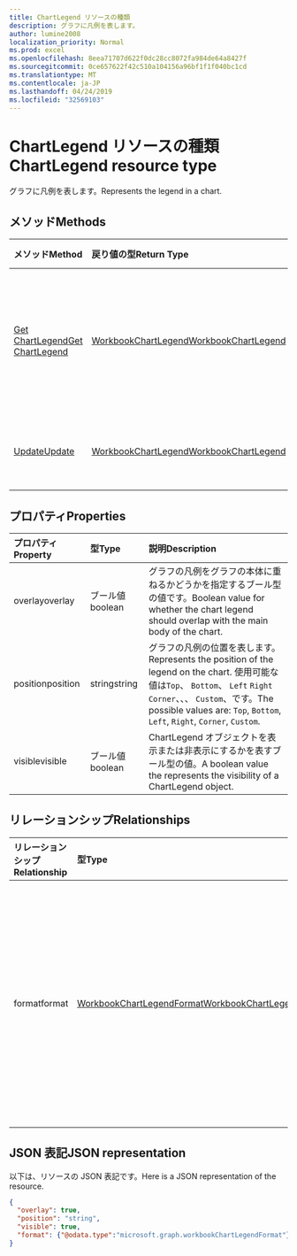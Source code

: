 ```yaml
---
title: ChartLegend リソースの種類
description: グラフに凡例を表します。
author: lumine2008
localization_priority: Normal
ms.prod: excel
ms.openlocfilehash: 8eea71707d622f0dc28cc8072fa984de64a8427f
ms.sourcegitcommit: 0ce657622f42c510a104156a96bf1f1f040bc1cd
ms.translationtype: MT
ms.contentlocale: ja-JP
ms.lasthandoff: 04/24/2019
ms.locfileid: "32569103"
---
```

# <a name="chartlegend-resource-type"></a><span data-ttu-id="b9c56-103">ChartLegend リソースの種類</span><span class="sxs-lookup"><span data-stu-id="b9c56-103">ChartLegend resource type</span></span>

<span data-ttu-id="b9c56-104">グラフに凡例を表します。</span><span class="sxs-lookup"><span data-stu-id="b9c56-104">Represents the legend in a chart.</span></span>


## <a name="methods"></a><span data-ttu-id="b9c56-105">メソッド</span><span class="sxs-lookup"><span data-stu-id="b9c56-105">Methods</span></span>

| <span data-ttu-id="b9c56-106">メソッド</span><span class="sxs-lookup"><span data-stu-id="b9c56-106">Method</span></span>           | <span data-ttu-id="b9c56-107">戻り値の型</span><span class="sxs-lookup"><span data-stu-id="b9c56-107">Return Type</span></span>    |<span data-ttu-id="b9c56-108">説明</span><span class="sxs-lookup"><span data-stu-id="b9c56-108">Description</span></span>|
|:---------------|:--------|:----------|
|[<span data-ttu-id="b9c56-109">Get ChartLegend</span><span class="sxs-lookup"><span data-stu-id="b9c56-109">Get ChartLegend</span></span>](../api/chartlegend-get.md) | [<span data-ttu-id="b9c56-110">WorkbookChartLegend</span><span class="sxs-lookup"><span data-stu-id="b9c56-110">WorkbookChartLegend</span></span>](chartlegend.md) |<span data-ttu-id="b9c56-111">chartLegend オブジェクトのプロパティと関係を読み取ります。</span><span class="sxs-lookup"><span data-stu-id="b9c56-111">Read properties and relationships of chartLegend object.</span></span>|
|[<span data-ttu-id="b9c56-112">Update</span><span class="sxs-lookup"><span data-stu-id="b9c56-112">Update</span></span>](../api/chartlegend-update.md) | [<span data-ttu-id="b9c56-113">WorkbookChartLegend</span><span class="sxs-lookup"><span data-stu-id="b9c56-113">WorkbookChartLegend</span></span>](chartlegend.md) |<span data-ttu-id="b9c56-114">ChartLegend オブジェクトを更新します。</span><span class="sxs-lookup"><span data-stu-id="b9c56-114">Update ChartLegend object.</span></span> |

## <a name="properties"></a><span data-ttu-id="b9c56-115">プロパティ</span><span class="sxs-lookup"><span data-stu-id="b9c56-115">Properties</span></span>
| <span data-ttu-id="b9c56-116">プロパティ</span><span class="sxs-lookup"><span data-stu-id="b9c56-116">Property</span></span>     | <span data-ttu-id="b9c56-117">型</span><span class="sxs-lookup"><span data-stu-id="b9c56-117">Type</span></span>   |<span data-ttu-id="b9c56-118">説明</span><span class="sxs-lookup"><span data-stu-id="b9c56-118">Description</span></span>|
|:---------------|:--------|:----------|
|<span data-ttu-id="b9c56-119">overlay</span><span class="sxs-lookup"><span data-stu-id="b9c56-119">overlay</span></span>|<span data-ttu-id="b9c56-120">ブール値</span><span class="sxs-lookup"><span data-stu-id="b9c56-120">boolean</span></span>|<span data-ttu-id="b9c56-121">グラフの凡例をグラフの本体に重ねるかどうかを指定するブール型の値です。</span><span class="sxs-lookup"><span data-stu-id="b9c56-121">Boolean value for whether the chart legend should overlap with the main body of the chart.</span></span>|
|<span data-ttu-id="b9c56-122">position</span><span class="sxs-lookup"><span data-stu-id="b9c56-122">position</span></span>|<span data-ttu-id="b9c56-123">string</span><span class="sxs-lookup"><span data-stu-id="b9c56-123">string</span></span>|<span data-ttu-id="b9c56-124">グラフの凡例の位置を表します。</span><span class="sxs-lookup"><span data-stu-id="b9c56-124">Represents the position of the legend on the chart.</span></span> <span data-ttu-id="b9c56-125">使用可能な値は`Top`、 `Bottom`、 `Left` `Right` `Corner`、、、 `Custom`、です。</span><span class="sxs-lookup"><span data-stu-id="b9c56-125">The possible values are: `Top`, `Bottom`, `Left`, `Right`, `Corner`, `Custom`.</span></span>|
|<span data-ttu-id="b9c56-126">visible</span><span class="sxs-lookup"><span data-stu-id="b9c56-126">visible</span></span>|<span data-ttu-id="b9c56-127">ブール値</span><span class="sxs-lookup"><span data-stu-id="b9c56-127">boolean</span></span>|<span data-ttu-id="b9c56-128">ChartLegend オブジェクトを表示または非表示にするかを表すブール型の値。</span><span class="sxs-lookup"><span data-stu-id="b9c56-128">A boolean value the represents the visibility of a ChartLegend object.</span></span>|

## <a name="relationships"></a><span data-ttu-id="b9c56-129">リレーションシップ</span><span class="sxs-lookup"><span data-stu-id="b9c56-129">Relationships</span></span>
| <span data-ttu-id="b9c56-130">リレーションシップ</span><span class="sxs-lookup"><span data-stu-id="b9c56-130">Relationship</span></span> | <span data-ttu-id="b9c56-131">型</span><span class="sxs-lookup"><span data-stu-id="b9c56-131">Type</span></span>   |<span data-ttu-id="b9c56-132">説明</span><span class="sxs-lookup"><span data-stu-id="b9c56-132">Description</span></span>|
|:---------------|:--------|:----------|
|<span data-ttu-id="b9c56-133">format</span><span class="sxs-lookup"><span data-stu-id="b9c56-133">format</span></span>|[<span data-ttu-id="b9c56-134">WorkbookChartLegendFormat</span><span class="sxs-lookup"><span data-stu-id="b9c56-134">WorkbookChartLegendFormat</span></span>](chartlegendformat.md)|<span data-ttu-id="b9c56-135">塗りつぶしとフォントの書式設定を含む、グラフの凡例の書式設定を表します。</span><span class="sxs-lookup"><span data-stu-id="b9c56-135">Represents the formatting of a chart legend, which includes fill and font formatting.</span></span> <span data-ttu-id="b9c56-136">読み取り専用。</span><span class="sxs-lookup"><span data-stu-id="b9c56-136">Read-only.</span></span>|

## <a name="json-representation"></a><span data-ttu-id="b9c56-137">JSON 表記</span><span class="sxs-lookup"><span data-stu-id="b9c56-137">JSON representation</span></span>

<span data-ttu-id="b9c56-138">以下は、リソースの JSON 表記です。</span><span class="sxs-lookup"><span data-stu-id="b9c56-138">Here is a JSON representation of the resource.</span></span>

<!-- {
  "blockType": "resource",
  "baseType": "microsoft.graph.entity",
  "optionalProperties": [

  ],
  "@odata.type": "microsoft.graph.workbookChartLegend"
}-->

```json
{
  "overlay": true,
  "position": "string",
  "visible": true,
  "format": {"@odata.type":"microsoft.graph.workbookChartLegendFormat"}
}

```

<!-- uuid: 8fcb5dbc-d5aa-4681-8e31-b001d5168d79
2015-10-25 14:57:30 UTC -->
<!-- {
  "type": "#page.annotation",
  "description": "ChartLegend resource",
  "keywords": "",
  "section": "documentation",
  "tocPath": ""
}-->
